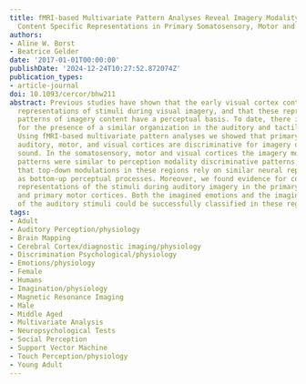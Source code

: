 ```yaml
---
title: fMRI-based Multivariate Pattern Analyses Reveal Imagery Modality and Imagery
  Content Specific Representations in Primary Somatosensory, Motor and Auditory Cortices
authors:
- Aline W. Borst
- Beatrice Gelder
date: '2017-01-01T00:00:00'
publishDate: '2024-12-24T10:27:52.872074Z'
publication_types:
- article-journal
doi: 10.1093/cercor/bhw211
abstract: Previous studies have shown that the early visual cortex contains content-specific
  representations of stimuli during visual imagery, and that these representational
  patterns of imagery content have a perceptual basis. To date, there is little evidence
  for the presence of a similar organization in the auditory and tactile domains.
  Using fMRI-based multivariate pattern analyses we showed that primary somatosensory,
  auditory, motor, and visual cortices are discriminative for imagery of touch versus
  sound. In the somatosensory, motor and visual cortices the imagery modality discriminative
  patterns were similar to perception modality discriminative patterns, suggesting
  that top-down modulations in these regions rely on similar neural representations
  as bottom-up perceptual processes. Moreover, we found evidence for content-specific
  representations of the stimuli during auditory imagery in the primary somatosensory
  and primary motor cortices. Both the imagined emotions and the imagined identities
  of the auditory stimuli could be successfully classified in these regions.
tags:
- Adult
- Auditory Perception/physiology
- Brain Mapping
- Cerebral Cortex/diagnostic imaging/physiology
- Discrimination Psychological/physiology
- Emotions/physiology
- Female
- Humans
- Imagination/physiology
- Magnetic Resonance Imaging
- Male
- Middle Aged
- Multivariate Analysis
- Neuropsychological Tests
- Social Perception
- Support Vector Machine
- Touch Perception/physiology
- Young Adult
---
```

